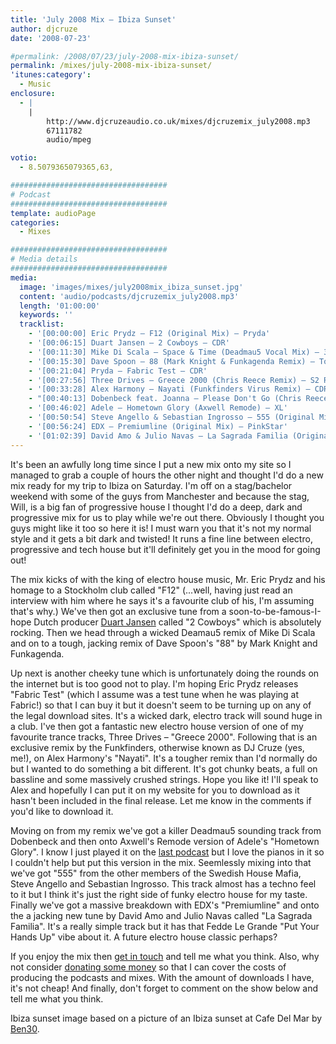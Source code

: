 ```yaml
---
title: 'July 2008 Mix – Ibiza Sunset'
author: djcruze
date: '2008-07-23'

#permalink: /2008/07/23/july-2008-mix-ibiza-sunset/
permalink: /mixes/july-2008-mix-ibiza-sunset/
'itunes:category':
  - Music
enclosure:
  - |
    |
        http://www.djcruzeaudio.co.uk/mixes/djcruzemix_july2008.mp3
        67111782
        audio/mpeg

votio:
  - 8.5079365079365,63,

###################################
# Podcast
###################################
template: audioPage
categories:
  - Mixes

###################################
# Media details
###################################
media:
  image: 'images/mixes/july2008mix_ibiza_sunset.jpg'
  content: 'audio/podcasts/djcruzemix_july2008.mp3'
  length: '01:00:00'
  keywords: ''
  tracklist:
    - '[00:00:00] Eric Prydz – F12 (Original Mix) – Pryda'
    - '[00:06:15] Duart Jansen – 2 Cowboys – CDR'
    - '[00:11:30] Mike Di Scala – Space & Time (Deadmau5 Vocal Mix) – 3Beat Blue'
    - '[00:15:30] Dave Spoon – 88 (Mark Knight & Funkagenda Remix) – Toolroom Records'
    - '[00:21:04] Pryda – Fabric Test – CDR'
    - '[00:27:56] Three Drives – Greece 2000 (Chris Reece Remix) – S2 Records'
    - '[00:33:28] Alex Harmony – Nayati (Funkfinders Virus Remix) – CDR'
    - "[00:40:13] Dobenbeck feat. Joanna – Please Don't Go (Chris Reece Too Late Remix) – Sirup Music"
    - '[00:46:02] Adele – Hometown Glory (Axwell Remode) – XL'
    - '[00:50:54] Steve Angello & Sebastian Ingrosso – 555 (Original Mix) – Refune'
    - '[00:56:24] EDX – Premiumline (Original Mix) – PinkStar'
    - '[01:02:39] David Amo & Julio Navas – La Sagrada Familia (Original Mix) – Lowered Recordings'
---
```


It's been an awfully long time since I put a new mix onto my site so I managed to grab a couple of hours the other night and thought I'd do a new mix ready for my trip to Ibiza on Saturday. I'm off on a stag/bachelor weekend with some of the guys from Manchester and because the stag, Will, is a big fan of progressive house I thought I'd do a deep, dark and progressive mix for us to play while we're out there. Obviously I thought you guys might like it too so here it is! I must warn you that it's not my normal style and it gets a bit dark and twisted! It runs a fine line between electro, progressive and tech house but it'll definitely get you in the mood for going out!

The mix kicks of with the king of electro house music, Mr. Eric Prydz and his homage to a Stockholm club called "F12" (...well, having just read an interview with him where he says it's a favourite club of his, I'm assuming that's why.) We've then got an exclusive tune from a soon-to-be-famous-I-hope Dutch producer [Duart Jansen][2] called "2 Cowboys" which is absolutely rocking. Then we head through a wicked Deamau5 remix of Mike Di Scala and on to a tough, jacking remix of Dave Spoon's "88" by Mark Knight and Funkagenda.

Up next is another cheeky tune which is unfortunately doing the rounds on the internet but is too good not to play. I'm hoping Eric Prydz releases "Fabric Test" (which I assume was a test tune when he was playing at Fabric!) so that I can buy it but it doesn't seem to be turning up on any of the legal download sites. It's a wicked dark, electro track will sound huge in a club. I've then got a fantastic new electro house version of one of my favourite trance tracks, Three Drives – "Greece 2000". Following that is an exclusive remix by the Funkfinders, otherwise known as DJ Cruze (yes, me!), on Alex Harmony's "Nayati". It's a tougher remix than I'd normally do but I wanted to do something a bit different. It's got chunky beats, a full on bassline and some massively crushed strings. Hope you like it! I'll speak to Alex and hopefully I can put it on my website for you to download as it hasn't been included in the final release. Let me know in the comments if you'd like to download it.

Moving on from my remix we've got a killer Deadmau5 sounding track from Dobenbeck and then onto Axwell's Remode version of Adele's "Hometown Glory". I know I just played it on the [last podcast][3] but I love the pianos in it so I couldn't help but put this version in the mix. Seemlessly mixing into that we've got "555" from the other members of the Swedish House Mafia, Steve Angello and Sebastian Ingrosso. This track almost has a techno feel to it but I think it's just the right side of funky electro house for my taste. Finally we've got a massive breakdown with EDX's "Premiumline" and onto the a jacking new tune by David Amo and Julio Navas called "La Sagrada Familia". It's a really simple track but it has that Fedde Le Grande "Put Your Hands Up" vibe about it. A future electro house classic perhaps?

If you enjoy the mix then [get in touch][4] and tell me what you think. Also, why not consider [donating some money][5] so that I can cover the costs of producing the podcasts and mixes. With the amount of downloads I have, it's not cheap! And finally, don't forget to comment on the show below and tell me what you think.

Ibiza sunset image based on a picture of an Ibiza sunset at Cafe Del Mar by [Ben30][8].

[1]: http://www.djcruze.co.uk/cms/wp-content/uploads/2008/07/july2008mix_ibiza_sunset.jpg
[2]: http://www.myspace.com/duartjansen
[3]: http://www.djcruze.co.uk/cms/2008/07/20/episode-41-neon-lights/
[4]: /cms/contact/
[5]: http://www.dreamhost.com/donate.cgi?id=8244
[6]: http://www.djcruze.co.uk/cms/wp-content/DownloadButton.gif
[7]: http://www.djcruzeaudio.co.uk/mixes/djcruzemix_july2008.mp3
[8]: http://www.flickr.com/photos/ben30/14215189/
